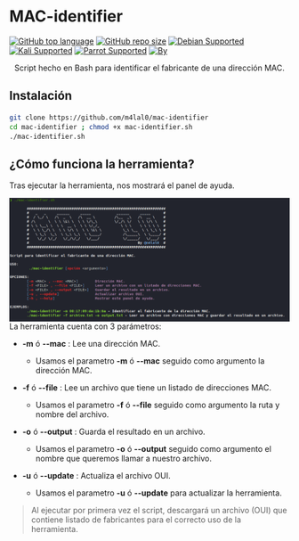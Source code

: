 # MAC-identifier

[![GitHub top language](https://img.shields.io/github/languages/top/m4lal0/mac-identifier?logo=gnu-bash&style=flat-square)](#)
[![GitHub repo size](https://img.shields.io/github/repo-size/m4lal0/mac-identifier?logo=webpack&style=flat-square)](#)
[![Debian Supported](https://img.shields.io/badge/Debian-Supported-blue?style=flat-square&logo=debian)](#)
[![Kali Supported](https://img.shields.io/badge/Kali-Supported-blue?style=flat-square&logo=linux)](#)
[![Parrot Supported](https://img.shields.io/badge/Parrot-Supported-blue?style=flat-square&logo=linux)](#)
[![By](https://img.shields.io/badge/By-m4lal0-green?style=flat-square&logo=github)](#)

<p align="center">
Script hecho en Bash para identificar el fabricante de una dirección MAC.
</p>

## Instalación
```bash
git clone https://github.com/m4lal0/mac-identifier
cd mac-identifier ; chmod +x mac-identifier.sh
./mac-identifier.sh
```

## ¿Cómo funciona la herramienta?
Tras ejecutar la herramienta, nos mostrará el panel de ayuda.

<p align="center">
<img src="images/helpPanel.png"
	alt="Help"
	style="float: left; margin-right: 10px;" />
</p>

La herramienta cuenta con 3 parámetros:

* **-m** ó **--mac** : Lee una dirección MAC.
    + Usamos el parametro **-m** ó **--mac** seguido como argumento la dirección MAC.

* **-f** ó **--file** :  Lee un archivo que tiene un listado de direcciones MAC.
    + Usamos el parametro **-f** ó **--file** seguido como argumento la ruta y nombre del archivo.

* **-o** ó **--output** : Guarda el resultado en un archivo.
    + Usamos el parametro **-o** ó **--output** seguido como argumento el nombre que queremos llamar a nuestro archivo.

* **-u** ó **--update** : Actualiza el archivo OUI.
    + Usamos el parametro **-u** ó **--update** para actualizar la herramienta.


> Al ejecutar por primera vez el script, descargará un archivo (OUI) que contiene listado de fabricantes para el correcto uso de la herramienta.